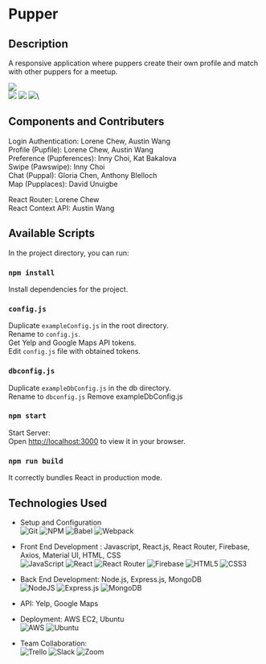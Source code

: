 # Pupper

## Description
A responsive application where puppers create their own profile and match with other puppers for a meetup.

![](https://media.giphy.com/media/dV3y1Wvn2ruMN3z5YM/giphy.gif)\
![](https://media.giphy.com/media/RmIE8oj8EfhWgHdjWj/giphy.gif)
![](https://media.giphy.com/media/cV2Fx7I0bDfUrMftk7/giphy.gif)
![](https://media.giphy.com/media/t6td54h2ybVcyGvDCL/giphy.gif)\


## Components and Contributers

Login Authentication: Lorene Chew, Austin Wang \
Profile (Pupfile): Lorene Chew, Austin Wang \
Preference (Pupferences): Inny Choi, Kat Bakalova \
Swipe (Pawswipe): Inny Choi \
Chat (Puppal): Gloria Chen, Anthony Blelloch \
Map (Pupplaces): David Unuigbe

React Router: Lorene Chew \
React Context API: Austin Wang


## Available Scripts

In the project directory, you can run:

### `npm install`

Install dependencies for the project.

### `config.js`

Duplicate `exampleConfig.js` in the root directory.\
Rename to `config.js`.\
Get Yelp and Google Maps API tokens.\
Edit `config.js` file with obtained tokens.

### `dbconfig.js`

Duplicate `exampleDbConfig.js` in the db directory.\
Rename to `dbconfig.js`
Remove exampleDbConfig.js

### `npm start`

Start Server:\
Open [http://localhost:3000](http://localhost:3000) to view it in your browser.

### `npm run build`

It correctly bundles React in production mode.


## Technologies Used

- Setup and Configuration \
![Git](https://img.shields.io/badge/git-%23F05033.svg?style=for-the-badge&logo=git&logoColor=white)
![NPM](https://img.shields.io/badge/NPM-%23000000.svg?style=for-the-badge&logo=npm&logoColor=white)
![Babel](https://img.shields.io/badge/Babel-F9DC3e?style=for-the-badge&logo=babel&logoColor=black)
![Webpack](https://img.shields.io/badge/webpack-%238DD6F9.svg?style=for-the-badge&logo=webpack&logoColor=black)

- Front End Development : Javascript, React.js, React Router, Firebase, Axios, Material UI, HTML, CSS \
![JavaScript](https://img.shields.io/badge/javascript-%23323330.svg?style=for-the-badge&logo=javascript&logoColor=%23F7DF1E)
![React](https://img.shields.io/badge/react-%2320232a.svg?style=for-the-badge&logo=react&logoColor=%2361DAFB)
![React Router](https://img.shields.io/badge/React_Router-CA4245?style=for-the-badge&logo=react-router&logoColor=white)
![Firebase](https://img.shields.io/badge/firebase-%23039BE5.svg?style=for-the-badge&logo=firebase)
![HTML5](https://img.shields.io/badge/html5-%23E34F26.svg?style=for-the-badge&logo=html5&logoColor=white)
![CSS3](https://img.shields.io/badge/css3-%231572B6.svg?style=for-the-badge&logo=css3&logoColor=white)

- Back End Development: Node.js, Express.js, MongoDB \
![NodeJS](https://img.shields.io/badge/node.js-6DA55F?style=for-the-badge&logo=node.js&logoColor=white)
![Express.js](https://img.shields.io/badge/express.js-%23404d59.svg?style=for-the-badge&logo=express&logoColor=%2361DAFB)
![MongoDB](https://img.shields.io/badge/MongoDB-%234ea94b.svg?style=for-the-badge&logo=mongodb&logoColor=white)

- API: Yelp, Google Maps

- Deployment: AWS EC2, Ubuntu \
![AWS](https://img.shields.io/badge/AWS-%23FF9900.svg?style=for-the-badge&logo=amazon-aws&logoColor=white)
![Ubuntu](https://img.shields.io/badge/Ubuntu-E95420?style=for-the-badge&logo=ubuntu&logoColor=white)

- Team Collaboration: \
![Trello](https://img.shields.io/badge/Trello-%23026AA7.svg?style=for-the-badge&logo=Trello&logoColor=white)
![Slack](https://img.shields.io/badge/Slack-4A154B?style=for-the-badge&logo=slack&logoColor=white)
![Zoom](https://img.shields.io/badge/Zoom-2D8CFF?style=for-the-badge&logo=zoom&logoColor=white)



